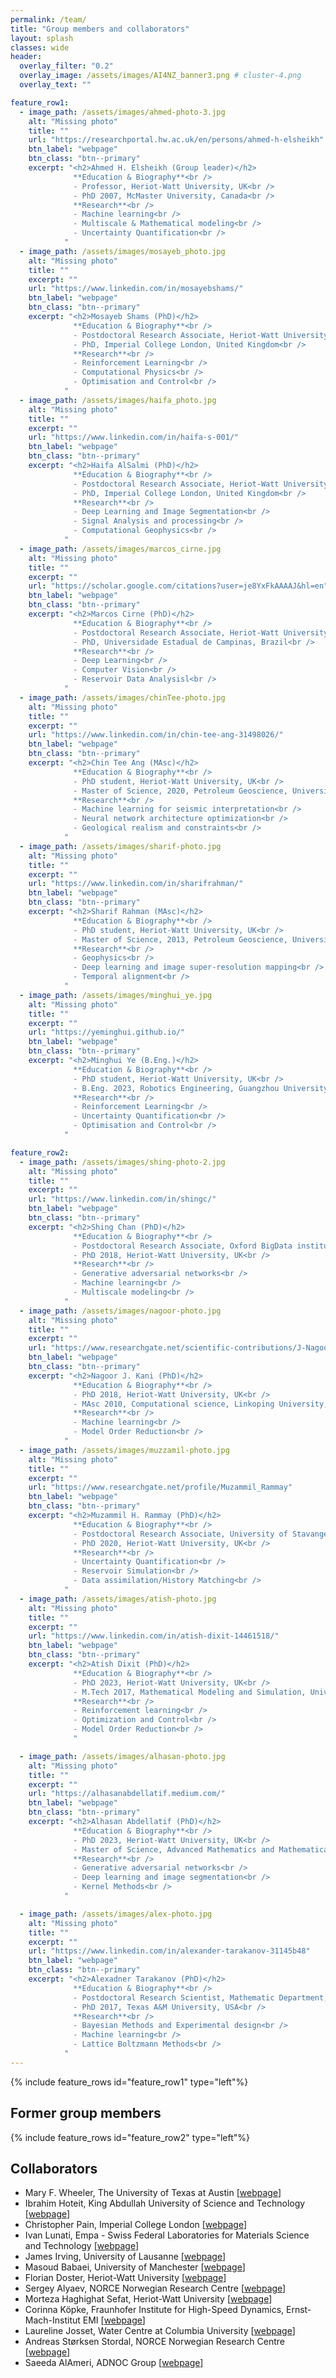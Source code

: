 ```yaml
---
permalink: /team/
title: "Group members and collaborators"
layout: splash
classes: wide
header:
  overlay_filter: "0.2"
  overlay_image: /assets/images/AI4NZ_banner3.png # cluster-4.png
  overlay_text: ""

feature_row1:
  - image_path: /assets/images/ahmed-photo-3.jpg
    alt: "Missing photo"
    title: ""
    url: "https://researchportal.hw.ac.uk/en/persons/ahmed-h-elsheikh"
    btn_label: "webpage"
    btn_class: "btn--primary"
    excerpt: "<h2>Ahmed H. Elsheikh (Group leader)</h2>
              **Education & Biography**<br />
              - Professor, Heriot-Watt University, UK<br />
              - PhD 2007, McMaster University, Canada<br />
              **Research**<br />
              - Machine learning<br />
              - Multiscale & Mathematical modeling<br />
              - Uncertainty Quantification<br />
            "
  - image_path: /assets/images/mosayeb_photo.jpg
    alt: "Missing photo"
    title: ""
    excerpt: ""
    url: "https://www.linkedin.com/in/mosayebshams/"
    btn_label: "webpage"
    btn_class: "btn--primary"
    excerpt: "<h2>Mosayeb Shams (PhD)</h2>
              **Education & Biography**<br />
              - Postdoctoral Research Associate, Heriot-Watt University, UK <br />
              - PhD, Imperial College London, United Kingdom<br />
              **Research**<br />
              - Reinforcement Learning<br />
              - Computational Physics<br />
              - Optimisation and Control<br />
            "
  - image_path: /assets/images/haifa_photo.jpg
    alt: "Missing photo"
    title: ""
    excerpt: ""
    url: "https://www.linkedin.com/in/haifa-s-001/"
    btn_label: "webpage"
    btn_class: "btn--primary"
    excerpt: "<h2>Haifa AlSalmi (PhD)</h2>
              **Education & Biography**<br />
              - Postdoctoral Research Associate, Heriot-Watt University, UK <br />
              - PhD, Imperial College London, United Kingdom<br />
              **Research**<br />
              - Deep Learning and Image Segmentation<br />
              - Signal Analysis and processing<br />
              - Computational Geophysics<br />
            "
  - image_path: /assets/images/marcos_cirne.jpg
    alt: "Missing photo"
    title: ""
    excerpt: ""
    url: "https://scholar.google.com/citations?user=je8YxFkAAAAJ&hl=en"
    btn_label: "webpage"
    btn_class: "btn--primary"
    excerpt: "<h2>Marcos Cirne (PhD)</h2>
              **Education & Biography**<br />
              - Postdoctoral Research Associate, Heriot-Watt University, UK <br />
              - PhD, Universidade Estadual de Campinas, Brazil<br />
              **Research**<br />
              - Deep Learning<br />
              - Computer Vision<br />
              - Reservoir Data Analysisl<br />
            "
  - image_path: /assets/images/chinTee-photo.jpg
    alt: "Missing photo"
    title: ""
    excerpt: ""
    url: "https://www.linkedin.com/in/chin-tee-ang-31498026/"
    btn_label: "webpage"
    btn_class: "btn--primary"
    excerpt: "<h2>Chin Tee Ang (MAsc)</h2>
              **Education & Biography**<br />
              - PhD student, Heriot-Watt University, UK<br />
              - Master of Science, 2020, Petroleum Geoscience, Universiti Teknologi Petronas, Malaysia<br />
              **Research**<br />
              - Machine learning for seismic interpretation<br />
              - Neural network architecture optimization<br />
              - Geological realism and constraints<br />
            "
  - image_path: /assets/images/sharif-photo.jpg
    alt: "Missing photo"
    title: ""
    excerpt: ""
    url: "https://www.linkedin.com/in/sharifrahman/"
    btn_label: "webpage"
    btn_class: "btn--primary"
    excerpt: "<h2>Sharif Rahman (MAsc)</h2>
              **Education & Biography**<br />
              - PhD student, Heriot-Watt University, UK<br />
              - Master of Science, 2013, Petroleum Geoscience, University of Manchester, UK<br />
              **Research**<br />
              - Geophysics<br />
              - Deep learning and image super-resolution mapping<br />
              - Temporal alignment<br />
            "
  - image_path: /assets/images/minghui_ye.jpg
    alt: "Missing photo"
    title: ""
    excerpt: ""
    url: "https://yeminghui.github.io/"
    btn_label: "webpage"
    btn_class: "btn--primary"
    excerpt: "<h2>Minghui Ye (B.Eng.)</h2>
              **Education & Biography**<br />
              - PhD student, Heriot-Watt University, UK<br />
              - B.Eng. 2023, Robotics Engineering, Guangzhou University, China<br />
              **Research**<br />
              - Reinforcement Learning<br />
              - Uncertainty Quantification<br />
              - Optimisation and Control<br />
            "

feature_row2:
  - image_path: /assets/images/shing-photo-2.jpg
    alt: "Missing photo"
    title: ""
    excerpt: ""
    url: "https://www.linkedin.com/in/shingc/"
    btn_label: "webpage"
    btn_class: "btn--primary"
    excerpt: "<h2>Shing Chan (PhD)</h2>
              **Education & Biography**<br />
              - Postdoctoral Research Associate, Oxford BigData institute, Oxford University, UK<br />
              - PhD 2018, Heriot-Watt University, UK<br />
              **Research**<br />
              - Generative adversarial networks<br />
              - Machine learning<br />
              - Multiscale modeling<br />
            "
  - image_path: /assets/images/nagoor-photo.jpg
    alt: "Missing photo"
    title: ""
    excerpt: ""
    url: "https://www.researchgate.net/scientific-contributions/J-Nagoor-Kani-2132482407"
    btn_label: "webpage"
    btn_class: "btn--primary"
    excerpt: "<h2>Nagoor J. Kani (PhD)</h2>
              **Education & Biography**<br />
              - PhD 2018, Heriot-Watt University, UK<br />
              - MAsc 2010, Computational science, Linkoping University, Sweden<br />
              **Research**<br />
              - Machine learning<br />
              - Model Order Reduction<br />
            "
  - image_path: /assets/images/muzzamil-photo.jpg
    alt: "Missing photo"
    title: ""
    excerpt: ""
    url: "https://www.researchgate.net/profile/Muzammil_Rammay"
    btn_label: "webpage"
    btn_class: "btn--primary"
    excerpt: "<h2>Muzammil H. Rammay (PhD)</h2>
              **Education & Biography**<br />
              - Postdoctoral Research Associate, University of Stavanger, Norway<br />
              - PhD 2020, Heriot-Watt University, UK<br />
              **Research**<br />
              - Uncertainty Quantification<br />
              - Reservoir Simulation<br />
              - Data assimilation/History Matching<br />
            "
  - image_path: /assets/images/atish-photo.jpg
    alt: "Missing photo"
    title: ""
    excerpt: ""
    url: "https://www.linkedin.com/in/atish-dixit-14461518/"
    btn_label: "webpage"
    btn_class: "btn--primary"
    excerpt: "<h2>Atish Dixit (PhD)</h2>
              **Education & Biography**<br />
              - PhD 2023, Heriot-Watt University, UK<br />
              - M.Tech 2017, Mathematical Modeling and Simulation, University of Pune, India<br />
              **Research**<br />
              - Reinforcement learning<br />
              - Optimization and Control<br />
              - Model Order Reduction<br />
              "

  - image_path: /assets/images/alhasan-photo.jpg
    alt: "Missing photo"
    title: ""
    excerpt: ""
    url: "https://alhasanabdellatif.medium.com/"
    btn_label: "webpage"
    btn_class: "btn--primary"
    excerpt: "<h2>Alhasan Abdellatif (PhD)</h2>
              **Education & Biography**<br />
              - PhD 2023, Heriot-Watt University, UK<br />
              - Master of Science, Advanced Mathematics and Mathematical Engineering, Polytechnic University of Catalonia, Spain<br />
              **Research**<br />
              - Generative adversarial networks<br />
              - Deep learning and image segmentation<br />
              - Kernel Methods<br />
            "

  - image_path: /assets/images/alex-photo.jpg
    alt: "Missing photo"
    title: ""
    excerpt: ""
    url: "https://www.linkedin.com/in/alexander-tarakanov-31145b48"
    btn_label: "webpage"
    btn_class: "btn--primary"
    excerpt: "<h2>Alexadner Tarakanov (PhD)</h2>
              **Education & Biography**<br />
              - Postdoctoral Research Scientist, Mathematic Department, The University of Manchester, UK<br />
              - PhD 2017, Texas A&M University, USA<br />
              **Research**<br />
              - Bayesian Methods and Experimental design<br />
              - Machine learning<br />
              - Lattice Boltzmann Methods<br />
            "
---
```

{% include feature_rows id="feature_row1" type="left"%}

## Former group members
{% include feature_rows id="feature_row2" type="left"%}

## Collaborators
- Mary F. Wheeler, The University of Texas at Austin [[webpage](https://users.oden.utexas.edu/~mfw/)]
- Ibrahim Hoteit, King Abdullah University of Science and Technology [[webpage](https://www.kaust.edu.sa/en/study/faculty/ibrahim-hoteit)]
- Christopher Pain, Imperial College London [[webpage](https://www.imperial.ac.uk/people/c.pain)]
- Ivan Lunati, Empa - Swiss Federal Laboratories for Materials Science and Technology [[webpage](https://scholar.google.co.uk/citations?user=jXdelyMAAAAJ)]
- James Irving, University of Lausanne [[webpage](https://scholar.google.com/citations?user=Prd6Fm4AAAAJ&hl=en)]
- Masoud Babaei, University of Manchester [[webpage](https://www.research.manchester.ac.uk/portal/en/researchers/masoud-babaei(152f8775-4931-44ea-bbc5-0f61d9f9779d).html)]
- Florian Doster, Heriot-Watt University [[webpage](https://researchportal.hw.ac.uk/en/persons/florian-doster)]
- Sergey Alyaev, NORCE Norwegian Research Centre [[webpage](https://www.norceresearch.no/en/persons/sergey-alyaev)]
- Morteza Haghighat Sefat, Heriot-Watt University [[webpage](https://researchportal.hw.ac.uk/en/persons/morteza-haghighat-sefat)]
- Corinna Köpke, Fraunhofer Institute for High-Speed Dynamics, Ernst-Mach-Institut EMI [[webpage](https://www.frias.uni-freiburg.de/en/people/fellows/current-fellows/koepke-corinna)]
- Laureline Josset, Water Centre at Columbia University [[webpage](https://water.columbia.edu/people/laureline-josset)]
- Andreas Størksen Stordal, NORCE Norwegian Research Centre [[webpage](https://scholar.google.com/citations?user=M93vCLAAAAAJ&hl=no)]
- Saeeda AlAmeri, ADNOC Group [[webpage](https://www.researchgate.net/profile/Saeeda_Alameri)]


<!-- {% include feature_rows id="feature_row2" type="left" %}
 -->

